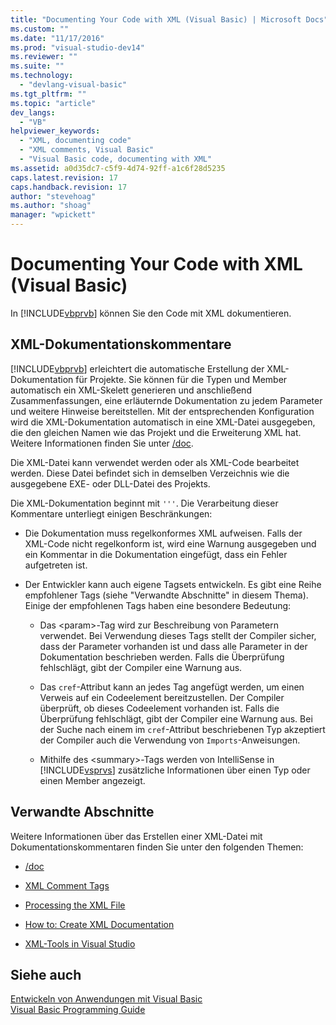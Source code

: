 ```yaml
---
title: "Documenting Your Code with XML (Visual Basic) | Microsoft Docs"
ms.custom: ""
ms.date: "11/17/2016"
ms.prod: "visual-studio-dev14"
ms.reviewer: ""
ms.suite: ""
ms.technology: 
  - "devlang-visual-basic"
ms.tgt_pltfrm: ""
ms.topic: "article"
dev_langs: 
  - "VB"
helpviewer_keywords: 
  - "XML, documenting code"
  - "XML comments, Visual Basic"
  - "Visual Basic code, documenting with XML"
ms.assetid: a0d35dc7-c5f9-4d74-92ff-a1c6f28d5235
caps.latest.revision: 17
caps.handback.revision: 17
author: "stevehoag"
ms.author: "shoag"
manager: "wpickett"
---
```

# Documenting Your Code with XML (Visual Basic)
In [!INCLUDE[vbprvb](../../../csharp/programming-guide/concepts/linq/includes/vbprvb_md.md)] können Sie den Code mit XML dokumentieren.  
  
## XML\-Dokumentationskommentare  
 [!INCLUDE[vbprvb](../../../csharp/programming-guide/concepts/linq/includes/vbprvb_md.md)] erleichtert die automatische Erstellung der XML\-Dokumentation für Projekte.  Sie können für die Typen und Member automatisch ein XML\-Skelett generieren und anschließend Zusammenfassungen, eine erläuternde Dokumentation zu jedem Parameter und weitere Hinweise bereitstellen.  Mit der entsprechenden Konfiguration wird die XML\-Dokumentation automatisch in eine XML\-Datei ausgegeben, die den gleichen Namen wie das Projekt und die Erweiterung XML hat.  Weitere Informationen finden Sie unter [\/doc](../../../visual-basic/reference/command-line-compiler/doc.md).  
  
 Die XML\-Datei kann verwendet werden oder als XML\-Code bearbeitet werden.  Diese Datei befindet sich in demselben Verzeichnis wie die ausgegebene EXE\- oder DLL\-Datei des Projekts.  
  
 Die XML\-Dokumentation beginnt mit `'''`.  Die Verarbeitung dieser Kommentare unterliegt einigen Beschränkungen:  
  
-   Die Dokumentation muss regelkonformes XML aufweisen.  Falls der XML\-Code nicht regelkonform ist, wird eine Warnung ausgegeben und ein Kommentar in die Dokumentation eingefügt, dass ein Fehler aufgetreten ist.  
  
-   Der Entwickler kann auch eigene Tagsets entwickeln.  Es gibt eine Reihe empfohlener Tags \(siehe "Verwandte Abschnitte" in diesem Thema\).  Einige der empfohlenen Tags haben eine besondere Bedeutung:  
  
    -   Das \<param\>\-Tag wird zur Beschreibung von Parametern verwendet.  Bei Verwendung dieses Tags stellt der Compiler sicher, dass der Parameter vorhanden ist und dass alle Parameter in der Dokumentation beschrieben werden.  Falls die Überprüfung fehlschlägt, gibt der Compiler eine Warnung aus.  
  
    -   Das `cref`\-Attribut kann an jedes Tag angefügt werden, um einen Verweis auf ein Codeelement bereitzustellen.  Der Compiler überprüft, ob dieses Codeelement vorhanden ist.  Falls die Überprüfung fehlschlägt, gibt der Compiler eine Warnung aus.  Bei der Suche nach einem im `cref`\-Attribut beschriebenen Typ akzeptiert der Compiler auch die Verwendung von `Imports`\-Anweisungen.  
  
    -   Mithilfe des \<summary\>\-Tags werden von IntelliSense in [!INCLUDE[vsprvs](../../../csharp/includes/vsprvs_md.md)] zusätzliche Informationen über einen Typ oder einen Member angezeigt.  
  
## Verwandte Abschnitte  
 Weitere Informationen über das Erstellen einer XML\-Datei mit Dokumentationskommentaren finden Sie unter den folgenden Themen:  
  
-   [\/doc](../../../visual-basic/reference/command-line-compiler/doc.md)  
  
-   [XML Comment Tags](../../../visual-basic/language-reference/xmldoc/recommended-xml-tags-for-documentation-comments.md)  
  
-   [Processing the XML File](../../../visual-basic/programming-guide/program-structure/processing-the-xml-file.md)  
  
-   [How to: Create XML Documentation](../../../visual-basic/programming-guide/program-structure/how-to-create-xml-documentation.md)  
  
-   [XML\-Tools in Visual Studio](/visual-studio/xml-tools/xml-tools-in-visual-studio)  
  
## Siehe auch  
 [Entwickeln von Anwendungen mit Visual Basic](../../../visual-basic/developing-apps/index.md)   
 [Visual Basic Programming Guide](../../../visual-basic/programming-guide/index.md)